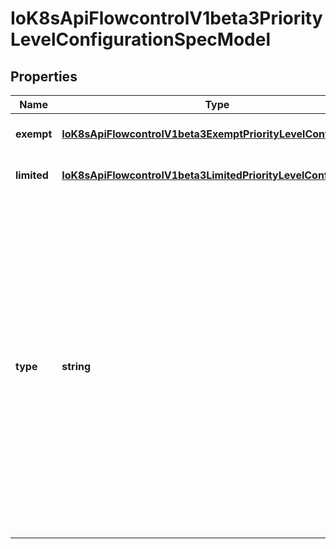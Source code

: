 # IoK8sApiFlowcontrolV1beta3PriorityLevelConfigurationSpecModel

## Properties

Name | Type | Description | Notes
------------ | ------------- | ------------- | -------------
**exempt** | [**IoK8sApiFlowcontrolV1beta3ExemptPriorityLevelConfiguration**](IoK8sApiFlowcontrolV1beta3ExemptPriorityLevelConfiguration.md) |  | [optional] [default to undefined]
**limited** | [**IoK8sApiFlowcontrolV1beta3LimitedPriorityLevelConfiguration**](IoK8sApiFlowcontrolV1beta3LimitedPriorityLevelConfiguration.md) |  | [optional] [default to undefined]
**type** | **string** | &#x60;type&#x60; indicates whether this priority level is subject to limitation on request execution.  A value of &#x60;\&quot;Exempt\&quot;&#x60; means that requests of this priority level are not subject to a limit (and thus are never queued) and do not detract from the capacity made available to other priority levels.  A value of &#x60;\&quot;Limited\&quot;&#x60; means that (a) requests of this priority level _are_ subject to limits and (b) some of the server\&#39;s limited capacity is made available exclusively to this priority level. Required. | [default to undefined]


